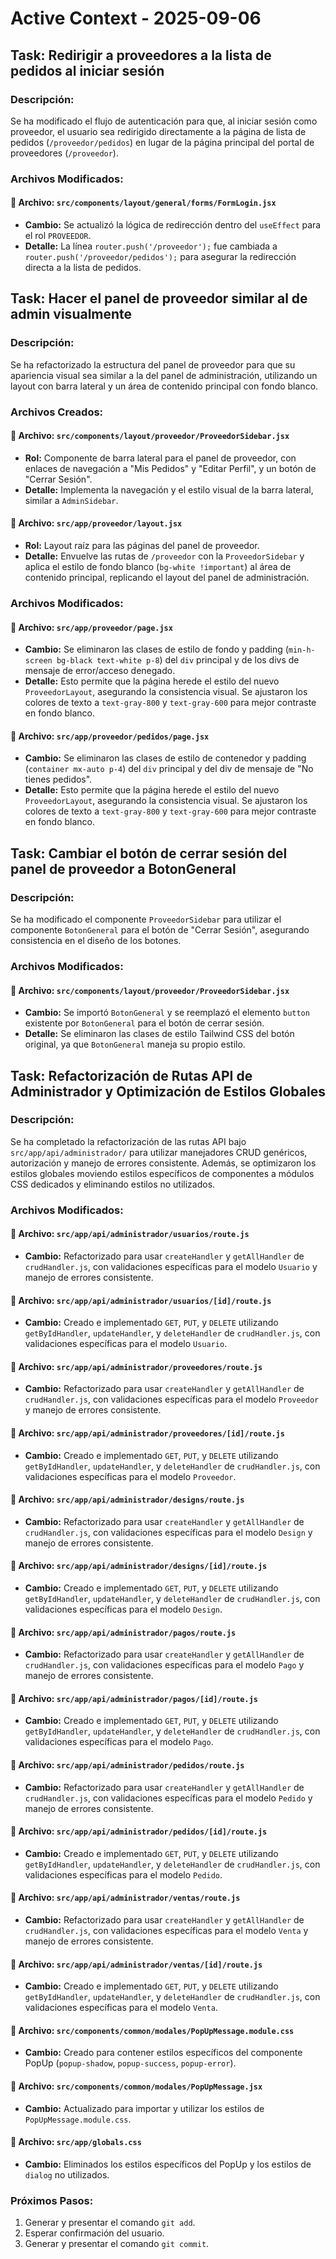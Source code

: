 # Active Context - 2025-09-06

## Task: Redirigir a proveedores a la lista de pedidos al iniciar sesión

### Descripción:
Se ha modificado el flujo de autenticación para que, al iniciar sesión como proveedor, el usuario sea redirigido directamente a la página de lista de pedidos (`/proveedor/pedidos`) en lugar de la página principal del portal de proveedores (`/proveedor`).

### Archivos Modificados:

#### 📄 **Archivo:** `src/components/layout/general/forms/FormLogin.jsx`
*   **Cambio:** Se actualizó la lógica de redirección dentro del `useEffect` para el rol `PROVEEDOR`.
*   **Detalle:** La línea `router.push('/proveedor');` fue cambiada a `router.push('/proveedor/pedidos');` para asegurar la redirección directa a la lista de pedidos.

## Task: Hacer el panel de proveedor similar al de admin visualmente

### Descripción:
Se ha refactorizado la estructura del panel de proveedor para que su apariencia visual sea similar a la del panel de administración, utilizando un layout con barra lateral y un área de contenido principal con fondo blanco.

### Archivos Creados:

#### 📄 **Archivo:** `src/components/layout/proveedor/ProveedorSidebar.jsx`
*   **Rol:** Componente de barra lateral para el panel de proveedor, con enlaces de navegación a "Mis Pedidos" y "Editar Perfil", y un botón de "Cerrar Sesión".
*   **Detalle:** Implementa la navegación y el estilo visual de la barra lateral, similar a `AdminSidebar`.

#### 📄 **Archivo:** `src/app/proveedor/layout.jsx`
*   **Rol:** Layout raíz para las páginas del panel de proveedor.
*   **Detalle:** Envuelve las rutas de `/proveedor` con la `ProveedorSidebar` y aplica el estilo de fondo blanco (`bg-white !important`) al área de contenido principal, replicando el layout del panel de administración.

### Archivos Modificados:

#### 📄 **Archivo:** `src/app/proveedor/page.jsx`
*   **Cambio:** Se eliminaron las clases de estilo de fondo y padding (`min-h-screen bg-black text-white p-8`) del `div` principal y de los divs de mensaje de error/acceso denegado.
*   **Detalle:** Esto permite que la página herede el estilo del nuevo `ProveedorLayout`, asegurando la consistencia visual. Se ajustaron los colores de texto a `text-gray-800` y `text-gray-600` para mejor contraste en fondo blanco.

#### 📄 **Archivo:** `src/app/proveedor/pedidos/page.jsx`
*   **Cambio:** Se eliminaron las clases de estilo de contenedor y padding (`container mx-auto p-4`) del `div` principal y del div de mensaje de "No tienes pedidos".
*   **Detalle:** Esto permite que la página herede el estilo del nuevo `ProveedorLayout`, asegurando la consistencia visual. Se ajustaron los colores de texto a `text-gray-800` y `text-gray-600` para mejor contraste en fondo blanco.

## Task: Cambiar el botón de cerrar sesión del panel de proveedor a BotonGeneral

### Descripción:
Se ha modificado el componente `ProveedorSidebar` para utilizar el componente `BotonGeneral` para el botón de "Cerrar Sesión", asegurando consistencia en el diseño de los botones.

### Archivos Modificados:

#### 📄 **Archivo:** `src/components/layout/proveedor/ProveedorSidebar.jsx`
*   **Cambio:** Se importó `BotonGeneral` y se reemplazó el elemento `button` existente por `BotonGeneral` para el botón de cerrar sesión.
*   **Detalle:** Se eliminaron las clases de estilo Tailwind CSS del botón original, ya que `BotonGeneral` maneja su propio estilo.

## Task: Refactorización de Rutas API de Administrador y Optimización de Estilos Globales

### Descripción:
Se ha completado la refactorización de las rutas API bajo `src/app/api/administrador/` para utilizar manejadores CRUD genéricos, autorización y manejo de errores consistente. Además, se optimizaron los estilos globales moviendo estilos específicos de componentes a módulos CSS dedicados y eliminando estilos no utilizados.

### Archivos Modificados:

#### 📄 **Archivo:** `src/app/api/administrador/usuarios/route.js`
*   **Cambio:** Refactorizado para usar `createHandler` y `getAllHandler` de `crudHandler.js`, con validaciones específicas para el modelo `Usuario` y manejo de errores consistente.

#### 📄 **Archivo:** `src/app/api/administrador/usuarios/[id]/route.js`
*   **Cambio:** Creado e implementado `GET`, `PUT`, y `DELETE` utilizando `getByIdHandler`, `updateHandler`, y `deleteHandler` de `crudHandler.js`, con validaciones específicas para el modelo `Usuario`.

#### 📄 **Archivo:** `src/app/api/administrador/proveedores/route.js`
*   **Cambio:** Refactorizado para usar `createHandler` y `getAllHandler` de `crudHandler.js`, con validaciones específicas para el modelo `Proveedor` y manejo de errores consistente.

#### 📄 **Archivo:** `src/app/api/administrador/proveedores/[id]/route.js`
*   **Cambio:** Creado e implementado `GET`, `PUT`, y `DELETE` utilizando `getByIdHandler`, `updateHandler`, y `deleteHandler` de `crudHandler.js`, con validaciones específicas para el modelo `Proveedor`.

#### 📄 **Archivo:** `src/app/api/administrador/designs/route.js`
*   **Cambio:** Refactorizado para usar `createHandler` y `getAllHandler` de `crudHandler.js`, con validaciones específicas para el modelo `Design` y manejo de errores consistente.

#### 📄 **Archivo:** `src/app/api/administrador/designs/[id]/route.js`
*   **Cambio:** Creado e implementado `GET`, `PUT`, y `DELETE` utilizando `getByIdHandler`, `updateHandler`, y `deleteHandler` de `crudHandler.js`, con validaciones específicas para el modelo `Design`.

#### 📄 **Archivo:** `src/app/api/administrador/pagos/route.js`
*   **Cambio:** Refactorizado para usar `createHandler` y `getAllHandler` de `crudHandler.js`, con validaciones específicas para el modelo `Pago` y manejo de errores consistente.

#### 📄 **Archivo:** `src/app/api/administrador/pagos/[id]/route.js`
*   **Cambio:** Creado e implementado `GET`, `PUT`, y `DELETE` utilizando `getByIdHandler`, `updateHandler`, y `deleteHandler` de `crudHandler.js`, con validaciones específicas para el modelo `Pago`.

#### 📄 **Archivo:** `src/app/api/administrador/pedidos/route.js`
*   **Cambio:** Refactorizado para usar `createHandler` y `getAllHandler` de `crudHandler.js`, con validaciones específicas para el modelo `Pedido` y manejo de errores consistente.

#### 📄 **Archivo:** `src/app/api/administrador/pedidos/[id]/route.js`
*   **Cambio:** Creado e implementado `GET`, `PUT`, y `DELETE` utilizando `getByIdHandler`, `updateHandler`, y `deleteHandler` de `crudHandler.js`, con validaciones específicas para el modelo `Pedido`.

#### 📄 **Archivo:** `src/app/api/administrador/ventas/route.js`
*   **Cambio:** Refactorizado para usar `createHandler` y `getAllHandler` de `crudHandler.js`, con validaciones específicas para el modelo `Venta` y manejo de errores consistente.

#### 📄 **Archivo:** `src/app/api/administrador/ventas/[id]/route.js`
*   **Cambio:** Creado e implementado `GET`, `PUT`, y `DELETE` utilizando `getByIdHandler`, `updateHandler`, y `deleteHandler` de `crudHandler.js`, con validaciones específicas para el modelo `Venta`.

#### 📄 **Archivo:** `src/components/common/modales/PopUpMessage.module.css`
*   **Cambio:** Creado para contener estilos específicos del componente PopUp (`popup-shadow`, `popup-success`, `popup-error`).

#### 📄 **Archivo:** `src/components/common/modales/PopUpMessage.jsx`
*   **Cambio:** Actualizado para importar y utilizar los estilos de `PopUpMessage.module.css`.

#### 📄 **Archivo:** `src/app/globals.css`
*   **Cambio:** Eliminados los estilos específicos del PopUp y los estilos de `dialog` no utilizados.

### Próximos Pasos:
1.  Generar y presentar el comando `git add`.
2.  Esperar confirmación del usuario.
3.  Generar y presentar el comando `git commit`.
